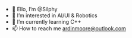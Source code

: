 - 👋 Ello, I’m @Silphy
- 👀 I’m interested in AI/UI & Robotics
- 🌱 I’m currently learning C++
- 📫 How to reach me ardinmoore@outlook.com

<!---
Silphy1/Silphy1 is a ✨ special ✨ repository because its `README.md` (this file) appears on your GitHub profile.
You can click the Preview link to take a look at your changes.
--->
